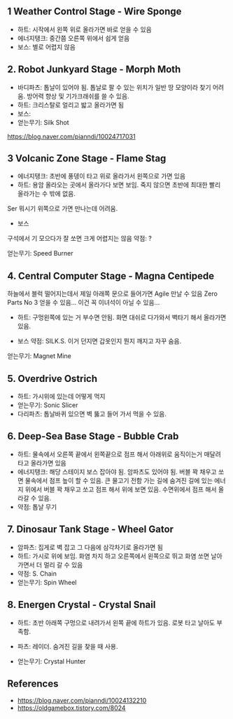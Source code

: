 ## 1 Weather Control Stage - Wire Sponge

* 하트: 시작에서 왼쪽 위로 올라가면 바로 얻을 수 있음
* 에너지탱크: 중간쯤 오른쪽 위에서 쉽게 얻음
* 보스: 별로 어렵지 않음

## 2. Robot Junkyard Stage - Morph Moth
* 바디파츠: 톱날이 있어야 됨. 톱날로 팔 수 있는 위치가 일반 땅 모양이라 찾기 어려움. 방어력 향상 및 기가크래쉬를 쓸 수 있음.
* 하트: 크리스탈로 얼리고 밟고 올라가면 됨
* 보스:  
* 얻는무기: Silk Shot

https://blog.naver.com/pianndi/10024717031

## 3 Volcanic Zone Stage - Flame Stag

* 에너지탱크: 초반에 풍뎅이 타고 위로 올라가서 왼쪽으로 가면 있음
* 하트: 용암 올라오는 곳에서 올라가다 보면 보임. 죽지 않으면 초반에 최대한 빨리 올라가는 수 밖에 없음.

Ser 뭐시기 위쪽으로 가면 만나는데 어려움.

* 보스

구석에서 기 모으다가 잘 쏘면 크게 어렵지는 않음
약점: ?

얻는무기: Speed Burner

## 4. Central Computer Stage - Magna Centipede

하늘에서 블럭 떨어지는데서 제일 아래쪽 문으로 들어가면 Agile 만날 수 있음
Zero Parts No 3 얻을 수 있음... 이건 꼭 이녀석이 아닐 수 있음...

* 하트: 구멍왼쪽에 있는 거 부수면 안됨. 화면 대쉬로 다가와서 벽타기 해서 올라가면 있음.

* 보스
약점: SILK.S. 이거 던지면 갑옷인지 뭔지 깨지고 자꾸 숨음.

얻는무기: Magnet Mine

## 5. Overdrive Ostrich

* 하트: 가시위에 있는데 어떻게 먹지
* 얻는무기: Sonic Slicer
* 다리파츠: 톱날바퀴 있으면 벽 뚫고 들어 가서 먹을 수 있음.


## 6. Deep-Sea Base Stage - Bubble Crab

* 하트: 물속에서 오른쪽 끝에서 왼쪽끝으로 점프 해서 아래위로 움직이는거 매달려 타고 올라가면 있음
* 에너지탱크: 해당 스테이지 보스 잡아야 됨. 암파츠도 있어야 됨. 버블 꽉 채우고 쏘면 물속에서 점프 높이 할 수 있음. 큰 물고기 전함 가는 길에 숨겨진 길에 있는 에너지 위에서 버블 꽉 채우고 쏘고 점프 해서 위에 보면 있음. 수면위에서 점프 해서 올라갈 수 있음.
* 약점: 톱날 무기


## 7. Dinosaur Tank Stage - Wheel Gator

* 암파츠: 집게로 벽 잡고 그 다음에 삼각차기로 올라가면 됨
* 하트: 가시로 위에 보임. 화염 차지 하고 오른쪽에서 왼쪽으로 뛰고 화염 쏘면 날아가면서 더 멀리 갈 수 있음 
* 약점: S. Chain
* 얻는무기: Spin Wheel

## 8. Energen Crystal - Crystal Snail

* 하트: 초반 아래쪽 구멍으로 내려가서 왼쪽 끝에 하트가 있음. 로봇 타고 날아도 부족함.
* 파츠: 레이더. 숨겨진 길을 찾을 때 사용.

* 얻는무기: Crystal Hunter


## References
* https://blog.naver.com/pianndi/10024132210
* https://oldgamebox.tistory.com/8024
